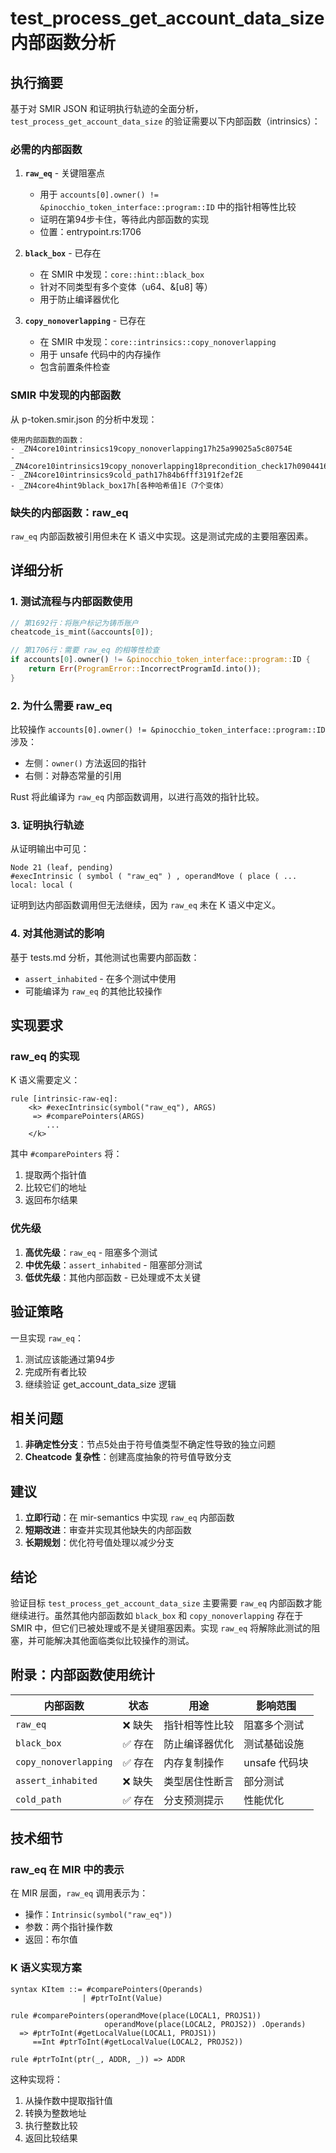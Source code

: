 # test_process_get_account_data_size 内部函数分析

## 执行摘要

基于对 SMIR JSON 和证明执行轨迹的全面分析，`test_process_get_account_data_size` 的验证需要以下内部函数（intrinsics）：

### 必需的内部函数

1. **`raw_eq`** - 关键阻塞点
   - 用于 `accounts[0].owner() != &pinocchio_token_interface::program::ID` 中的指针相等性比较
   - 证明在第94步卡住，等待此内部函数的实现
   - 位置：entrypoint.rs:1706

2. **`black_box`** - 已存在
   - 在 SMIR 中发现：`core::hint::black_box`
   - 针对不同类型有多个变体（u64、&[u8] 等）
   - 用于防止编译器优化

3. **`copy_nonoverlapping`** - 已存在
   - 在 SMIR 中发现：`core::intrinsics::copy_nonoverlapping`
   - 用于 unsafe 代码中的内存操作
   - 包含前置条件检查

### SMIR 中发现的内部函数

从 p-token.smir.json 的分析中发现：

```
使用内部函数的函数：
- _ZN4core10intrinsics19copy_nonoverlapping17h25a99025a5c80754E
- _ZN4core10intrinsics19copy_nonoverlapping18precondition_check17h09044161abc29a35E
- _ZN4core10intrinsics9cold_path17h84b6fff3191f2ef2E
- _ZN4core4hint9black_box17h[各种哈希值]E（7个变体）
```

### 缺失的内部函数：raw_eq

`raw_eq` 内部函数被引用但未在 K 语义中实现。这是测试完成的主要阻塞因素。

## 详细分析

### 1. 测试流程与内部函数使用

```rust
// 第1692行：将账户标记为铸币账户
cheatcode_is_mint(&accounts[0]);

// 第1706行：需要 raw_eq 的相等性检查
if accounts[0].owner() != &pinocchio_token_interface::program::ID {
    return Err(ProgramError::IncorrectProgramId.into());
}
```

### 2. 为什么需要 raw_eq

比较操作 `accounts[0].owner() != &pinocchio_token_interface::program::ID` 涉及：
- 左侧：`owner()` 方法返回的指针
- 右侧：对静态常量的引用

Rust 将此编译为 `raw_eq` 内部函数调用，以进行高效的指针比较。

### 3. 证明执行轨迹

从证明输出中可见：
```
Node 21 (leaf, pending)
#execIntrinsic ( symbol ( "raw_eq" ) , operandMove ( place ( ... local: local (
```

证明到达内部函数调用但无法继续，因为 `raw_eq` 未在 K 语义中定义。

### 4. 对其他测试的影响

基于 tests.md 分析，其他测试也需要内部函数：
- `assert_inhabited` - 在多个测试中使用
- 可能编译为 `raw_eq` 的其他比较操作

## 实现要求

### raw_eq 的实现

K 语义需要定义：

```k
rule [intrinsic-raw-eq]:
    <k> #execIntrinsic(symbol("raw_eq"), ARGS)
     => #comparePointers(ARGS)
        ...
    </k>
```

其中 `#comparePointers` 将：
1. 提取两个指针值
2. 比较它们的地址
3. 返回布尔结果

### 优先级

1. **高优先级**：`raw_eq` - 阻塞多个测试
2. **中优先级**：`assert_inhabited` - 阻塞部分测试
3. **低优先级**：其他内部函数 - 已处理或不太关键

## 验证策略

一旦实现 `raw_eq`：
1. 测试应该能通过第94步
2. 完成所有者比较
3. 继续验证 get_account_data_size 逻辑

## 相关问题

1. **非确定性分支**：节点5处由于符号值类型不确定性导致的独立问题
2. **Cheatcode 复杂性**：创建高度抽象的符号值导致分支

## 建议

1. **立即行动**：在 mir-semantics 中实现 `raw_eq` 内部函数
2. **短期改进**：审查并实现其他缺失的内部函数
3. **长期规划**：优化符号值处理以减少分支

## 结论

验证目标 `test_process_get_account_data_size` 主要需要 `raw_eq` 内部函数才能继续进行。虽然其他内部函数如 `black_box` 和 `copy_nonoverlapping` 存在于 SMIR 中，但它们已被处理或不是关键阻塞因素。实现 `raw_eq` 将解除此测试的阻塞，并可能解决其他面临类似比较操作的测试。

## 附录：内部函数使用统计

| 内部函数 | 状态 | 用途 | 影响范围 |
|---------|------|------|----------|
| `raw_eq` | ❌ 缺失 | 指针相等性比较 | 阻塞多个测试 |
| `black_box` | ✅ 存在 | 防止编译器优化 | 测试基础设施 |
| `copy_nonoverlapping` | ✅ 存在 | 内存复制操作 | unsafe 代码块 |
| `assert_inhabited` | ❌ 缺失 | 类型居住性断言 | 部分测试 |
| `cold_path` | ✅ 存在 | 分支预测提示 | 性能优化 |

## 技术细节

### raw_eq 在 MIR 中的表示

在 MIR 层面，`raw_eq` 调用表示为：
- 操作：`Intrinsic(symbol("raw_eq"))`
- 参数：两个指针操作数
- 返回：布尔值

### K 语义实现方案

```k
syntax KItem ::= #comparePointers(Operands)
                | #ptrToInt(Value)

rule #comparePointers(operandMove(place(LOCAL1, PROJS1)) 
                     operandMove(place(LOCAL2, PROJS2)) .Operands)
  => #ptrToInt(#getLocalValue(LOCAL1, PROJS1)) 
     ==Int #ptrToInt(#getLocalValue(LOCAL2, PROJS2))

rule #ptrToInt(ptr(_, ADDR, _)) => ADDR
```

这种实现将：
1. 从操作数中提取指针值
2. 转换为整数地址
3. 执行整数比较
4. 返回比较结果